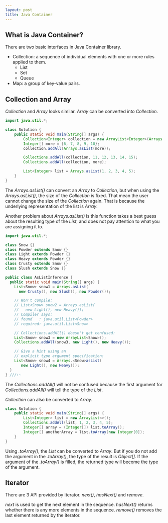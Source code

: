 ```yaml
---
layout: post
title: Java Container
---
```


## What is Java Container? ##

There are two basic interfaces in Java Container library.

* Collection: a sequence of individual elements with one or more rules applied to them.
    * List
    * Set
    * Queue
* Map: a group of key-value pairs.


## Collection and Array ##

_Collection_ and _Array_ looks similar. _Array_ can be converted into _Collection_. 

```java
import java.util.*;

class Solution {
    public static void main(String[] args) {
        Collection<Integer> collection = new ArrayList<Integer>(Arrays.asList(1, 2, 3, 4, 5));
        Integer[] more = {6, 7, 8, 9, 10};
        collection.addAll(Arrays.asList(more));

        Collections.addAll(collection, 11, 12, 13, 14, 15);
        Collections.addAll(collection, more);

        List<Integer> list = Arrays.asList(1, 2, 3, 4, 5);
    }
}
```

The _Arrays.asList()_ can convert an _Array_ to _Collection_, but when using the _Arrays.asList()_, the size of the _Collection_ is fixed. That mean the user cannot change the size of the _Collection_ again. That is because the underlying representation of the list is _Array_.

Another problem about _Arrays.asList()_ is this function takes a best guess about the resulting type of the _List_, and does not pay attention to what you are assigning it to.

```java
import java.util.*;

class Snow {}
class Powder extends Snow {}
class Light extends Powder {}
class Heavy extends Powder {}
class Crusty extends Snow {}
class Slush extends Snow {}

public class AsListInference {
  public static void main(String[] args) {
    List<Snow> snow1 = Arrays.asList(
      new Crusty(), new Slush(), new Powder());

    // Won't compile:
    // List<Snow> snow2 = Arrays.asList(
    //   new Light(), new Heavy());
    // Compiler says:
    // found   : java.util.List<Powder>
    // required: java.util.List<Snow>

    // Collections.addAll() doesn't get confused:
    List<Snow> snow3 = new ArrayList<Snow>();
    Collections.addAll(snow3, new Light(), new Heavy());

    // Give a hint using an
    // explicit type argument specification:
    List<Snow> snow4 = Arrays.<Snow>asList(
       new Light(), new Heavy());
  }
} ///:~
```
The _Collections.addAll()_ will not be confused because the first argument for _Collections.addAll()_ will tell the type of the _List_.

_Collection_ can also be converted to _Array_.
```java
class Solution {
    public static void main(String[] args) {
        List<Integer> list = new ArrayList<>();
        Collections.addAll(list, 1, 2, 3, 4, 5);
        Integer[] array = (Integer[]) list.toArray();
        Integer[] anotherArray = list.toArray(new Integer[0]);
    }
}
```

Using _.toArray()_, the _List_ can be converted to _Array_. But if you do not add the argument in the _.toArray()_, the type of the result is _Object[]_. If the argument of the _.toArray()_ is filled, the returned type will become the type of the argument.


## Iterator ##

There are 3 API provided by Iterator. _next()_, _hasNext()_ and _remove_.

_next_ is used to get the next element in the sequence.
_hasNext()_ returns whether there is any more elements in the sequence.
_remove()_ removes the last element returned by the iterator.

